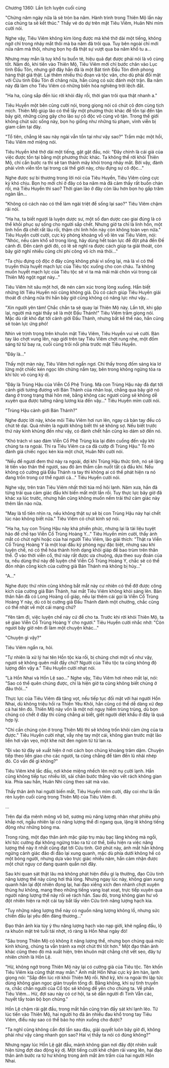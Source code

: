 




Chương 1360: Lần lịch luyện cuối cùng


"Chừng năm ngày nữa là sẽ tròn ba năm. Hành trình trong Thiên Mộ lần này của chúng ta sẽ kết thúc." Thấy vẻ do dự trên mặt Tiêu Viêm, Huân Nhi mỉm cười nói.

Nghe vậy, Tiêu Viêm không kìm lòng được mà khẽ thở dài một tiếng, không ngờ chỉ trong nháy mắt thôi mà ba năm đã trôi qua. Tuy bên ngoài chỉ mới nửa năm mà thôi, nhưng bọn họ đã thật sự vượt qua ba năm khổ tu a…

Nhưng may mắn là tuy khổ tu buồn tẻ, hiệu quả đạt được phải nói là vô cùng tốt. Năm đó, khi tiến vào Thiên Mộ, Tiêu Viêm mới chỉ bước chân vào Lục tinh Đấu Tôn, nhưng giờ đây hắn đã là một Bát tinh Đấu Tôn đỉnh phong hàng thật giá thật. Lại thêm nhiều thủ đoạn và tộc văn, cho dù phải đối mặt với Cửu tinh Đấu Tôn đi chăng nữa, hắn cũng có sức đánh một trận. Ba năm này đã làm cho Tiêu Viêm có những biến hóa nghiêng trời lệch đất.

"Ha ha, cũng sắp đến lúc rời khỏi đây rồi, thời gian trôi qua thật nhanh a."

Tiêu Huyền một bên cũng cười nói, trong giọng nói có chút cô đơn cùng tịch mịch. Thiên Mộ giúp lão có thể lấy một phương thức khác để tồn tại đến tận bây giờ, những cũng gây cho lão sự cô độc vô cùng vô tận. Trong thế giới không chút sức sống này, bọn họ giống như những tù phạm, vĩnh viễn bị giam cầm tại đây.

"Tổ tiên, chẳng lẽ sau này ngài vẫn tồn tại như vậy sao?" Trầm mặc một hồi, Tiêu Viêm mở miệng nói.

Tiêu Huyền khẽ thở dài một tiếng, gật gật đầu, nói: "Đây chính là cái giá của việc được tồn tại bằng một phương thức khác. Ta không thể rời khỏi Thiên Mộ, chỉ cần bước ra thì sẽ tan thành mây khói trong nháy mắt. Bởi vậy, đành phải vĩnh viễn tồn tại trong cái thế giới này, chịu đựng sự cô độc…"

Nghe được sự bi thương trong lời nói của Tiêu Huyền, Tiêu Viêm cũng cực kỳ khó chịu. Bọn họ mới chỉ ở đây có ba năm mà đã cảm thấy rất buồn chán rồi, mà Tiêu Huyền thì sao? Thời gian lão ở đây còn lâu hơn bọn họ gấp trăm ngàn lần…

"Không có cách nào có thể làm ngài triệt để sống lại sao?" Tiêu Viêm chậm rãi nói.

"Ha ha, ta biết ngươi là luyện dược sư, một số đan dược cao giai đúng là có thể khôi phục sự sống cho người sắp chết. Nhưng giờ ta chỉ là linh hồn, một linh hồn đã chết rất lâu rồi, thậm chí linh hồn này còn không toàn vẹn nữa." Tiêu Huyền cười cười, cực kỳ phóng khoáng vỗ vỗ lên vai Tiêu Viêm, nói: "Nhóc, nếu cảm khổ sở trong lòng, hãy dùng hết toàn lực để đột phá đến Đế cảnh đi. Đến cảnh giới đó, có lẽ sẽ nghĩ ra được cách giúp ta giải thoát, còn bây giờ nghĩ nhiều cũng chỉ phí công vô ích mà thôi…"

"Ta chịu đựng cô độc ở đây cũng không phải vì sống lại, mà là vì có thể truyền thừa huyết mạch lực của Tiêu tộc xuống cho con cháu. Ta không muốn huyết mạch lực của Tiêu tộc sẽ vì ta mà mãi mãi chôn vùi trong cái Thiên Mộ ngột ngạt này…"

Tiêu Viêm hít sâu một hơi, đè nén cảm xúc trong lòng xuống. Hắn biết những lời Tiêu Huyền nói cũng không giả. Dù có cách giúp Tiêu Huyền giải thoát đi chăng nữa thì hắn bây giờ cũng không có năng lực như vậy…

"Xin người yên tâm! Chắc chắn ta sẽ quay lại Thiên Mộ này. Lần tới, khi gặp lại, người mà ngài thấy sẽ là một Đấu Thánh!" Tiêu Viêm trầm giọng nói. Mặc dù rất khó đạt tới cảnh giới Đấu Thánh, nhưng bất kể thế nào, hắn cũng sẽ toàn lực ứng phó!

Nhìn vẻ trịnh trọng trên khuôn mặt Tiêu Viêm, Tiêu Huyền vui vẻ cười. Bàn tay lão chợt vung lên, nạp giới trên tay Tiêu Viêm chợt rung nhẹ, một đốm sáng từ từ bay ra, cuối cùng trôi nổi phía trước mặt Tiêu Huyền.

"Đây là…"

Thấy một màn này, Tiêu Viêm hơi ngẩn ngơ. Chỉ thấy trong đốm sáng kia lơ lửng một chiếc kén ngọc lớn chừng nắm tay, bên trong không ngừng tỏa ra khí tức vô cùng kỳ dị.

"Đây là Trùng Hậu của Viễn Cổ Phệ Trùng. Mà con Trùng Hậu này đã đạt tới cảnh giới tương đương với Bán Thánh của nhân loại, chẳng qua bây giờ nó đang ở trong trạng thái hôn mê, bằng không các ngươi cũng sẽ không dễ xuyên qua được tường năng lương kia đến vậy…" Tiêu Huyền mỉm cười nói.

"Trùng Hậu cảnh giới Bán Thánh?"

Nghe được lời này, khóe môi Tiêu Viêm hơi run lên, ngay cả bàn tay đều có chút tê dại. Quả nhiên là người không biết thì sẽ không sợ. Nếu biết trước thứ này kinh khủng đến như vậy, có đánh chết hắn cũng ko dám sờ đến nó.

"Khó trách vì sao đám Viễn Cổ Phệ Trùng kia lại điên cuồng đến vậy khi chúng ta ra ngoài. Thì ra Tiêu Viêm ca ca đã cướp đi Trùng Hậu." Tò mò đánh giá chiếc ngọc kén kia một chút, Huân Nhi cười nói.

"Nếu để ngươi đem thứ này ra ngoài, đợi khi Trùng Hậu thức tỉnh, nó sẽ lặng lẽ tiến vào thân thể ngươi, sau đó âm thầm cắn nuốt tất cả đấu khí. Nếu không có cường giả Đấu Thánh ra tay thì không ai có thể phát hiện ra nó đang trốn trong cơ thể ngươi cả…" Tiêu Huyền cười nói.

Nghe vậy, trên trán Tiêu Viêm nhất thời túa mồ hôi lạnh. Năm xưa, hắn đã từng trải qua cảm giác đấu khí biến mất một lần rồi. Tuy thực lực bây giờ đã khác xa lúc trước, nhưng hắn cũng không muốn nếm trải thứ cảm giác này thêm lần nào nữa.

"May là tổ tiên nhìn ra, nếu không thật sự sẽ bị con Trùng Hậu này hại chết lúc nào không biết nữa." Tiêu Viêm có chút kinh sợ nói.

"Ha ha, tuy con Trùng Hậu này khá phiền phức, nhưng lại là tài liệu tuyệt hảo để chế tạo Viễn Cổ Trùng Hoàng Y…" Tiêu Huyền mỉm cười, thấy ánh mắt có chút nghi hoặc của hai người Tiêu Viêm, lão giải thích: "Thật ra Viễn Cổ Trùng Hoàng Y là một loại đấu kỹ phòng ngự đặc biệt, nhưng sau khi luyện chế, nó có thể hóa thành hình dạng khôi giáp để bao trùm trên thân thể. Ở vào thời viễn cổ, thứ này rất được ưa chuộng, dựa theo suy đoán của ta, nếu dùng thứ này để luyện chế Viễn Cổ Trùng Hoàng Y, chắc sẽ có thể đón nhận công kích của cường giả Bán Thánh mà không bị hủy…"

"A…"

Nghe được thứ nhìn cũng không bắt mắt này cư nhiên có thể đỡ được công kích của cường giả Bán Thánh, hai mắt Tiêu Viêm không khỏi sáng lên. Bản thân hắn đã có Long Hoàng cổ giáp, nếu lại thêm cái gọi là Viễn Cổ Trùng Hoàng Y này, dù có bị cường giả Đấu Thánh đánh một chưởng, chắc cũng có thể nhặt về một cái mạng chứ?

"Yên tâm đi, việc luyện chế này cứ để cho ta. Trước khi rời khỏi Thiên Mộ, ta sẽ giao Viễn Cổ Trùng Hoàng Y cho ngươi." Tiêu Huyền cười nhắc nhở: "Còn ngươi bây giờ nên đi làm một chuyện khác…"

"Chuyện gì vậy?"

Tiêu Viêm ngẩn ra, hỏi.

"Tự nhiên là xử lý hai tên Hồn tộc kia rồi, bị chúng chơi một vố như vậy, ngươi sẽ không quên mất đấy chứ? Người của Tiêu tộc ta cũng không độ lượng đến vậy a." Tiêu Huyền cười nhạt nói.

"Là Hồn Nhai và Hồn Lệ sao…" Nghe vậy, Tiêu Viêm hơi nheo mắt lại, nói: "Sao có thể quên chúng được, chỉ là hiện giờ ta cũng không biết chúng ở đâu thôi…"

Thực lực của Tiêu Viêm đã tăng vọt, nếu tiếp tục đối mặt với hai người Hồn Nhai, dù không triệu hồi ra Thiên Yêu Khôi, hắn cũng có thể dễ dàng xử đẹp cả hai tên đó. Thiên Mộ này vốn là một nơi nguy hiểm trùng trùng, dù bọn chúng có chết ở đây thì cũng chẳng ai biết, giết người diệt khẩu ở đây là quá hợp lý.

"Chỉ cần chúng còn ở trong Thiên Mộ thì sẽ không trốn khỏi cảm ứng của ta được." Tiêu Huyền cười nhạt, vẫy nhẹ tay một cái, không gian trước mặt lão liền hơi vặn vẹo, một khe nứt đen ngòm từ từ lan ra.

"Đi vào từ đây sẽ xuất hiện ở nơi cách bọn chúng khoảng trăm dặm. Chuyện tiếp theo liền giao cho các ngươi, ta cũng chẳng để tâm đến lũ nhãi nhép đó. Có vấn đề gì không?"

Tiêu Viêm khẽ lắc đầu, nơi khóe miệng nhếch lên một nụ cười lạnh. Hắn cũng không tiếp tục nhiều lời, sải chân bước thẳng vào vết rách không gian kia. Phía sau hắn, Huân Nhi cũng theo sát mà vào.

Thấy thân ảnh hai người biến mất, Tiêu Huyền mỉm cười, đây coi như là lần rèn luyện cuối cùng trong Thiên Mộ của Tiêu Viêm đi.

…

Trên đại địa mênh mông vô bờ, sương mù năng lượng nhàn nhạt phiêu phù khắp nơi, ngẫu nhiên lại có năng lượng thể đi ngang qua, lặng lẽ không tiếng động như những bóng ma.

Trong rừng, một đạo thân ảnh mặc giáp trụ màu bạc lăng không mà ngồi, khí tức cường đại không ngừng trào ra từ cơ thể, biểu hiện ra việc năng lượng thể này ít nhất cũng đạt tới Cửu tinh. Giờ phút này, ánh mắt hắn không ngừng cảnh giác đảo đi đảo lại xung quanh, mặc dù phía dưới không hề có một bóng người, nhưng dựa vào trực giác nhiều năm, hắn cảm nhận được một chút nguy cơ đang quanh quẩn nơi đây.

Sau khi quan sát thật lâu mà không phát hiện điều gì lạ thường, đạo Cửu tinh năng lượng thể này cũng hơi thả lỏng. Nhưng ngay lúc này, không gian xung quanh hắn lại đột nhiên đọng lại, hai đạo xiềng xích đen nhánh chợt xuyên thủng hư không, mang theo những tiếng vang loạt xoạt, trực tiếp xuyên qua người năng lượng thể này rồi xé rách hắn. Sau đó, trong không gian hư vô đột nhiên hiện ra một cái tay bắt lấy viên Cửu tinh năng lượng hạch kia.

"Tuy những năng lượng thể này có nguồn năng lượng không lồ, nhưng sức chiến đấu lại yếu đến đáng thương…"

Đạo thân ảnh kia tùy ý thu năng lượng hạch vào nạp giới, khẽ ngẩng đầu, lộ ra khuôn mặt trẻ tuổi tái nhợt, rõ ràng là Hồn Nhai ngày đó!

"Sâu trong Thiên Mộ có không ít năng lượng thể, nhưng bọn chúng quá mức kinh khủng, chúng ta vẫn tránh xa một chút thì tốt hơn." Một đạo thân ảnh khác cũng theo đó mà xuất hiện, trên khuôn mặt chằng chịt vết sẹo, đây tự nhiên chính là Hồn Lệ.

"Hừ, không ngờ trong Thiên Mộ này lại có cường giả của Tiêu tộc. Tên khốn Tiêu Viêm kia cũng thật may mắn." Ánh mắt Hồn Nhai cực kỳ âm hàn, lạnh giọng nói: "Sắp đến lúc rời khỏi Thiên Mộ rồi. Nhớ kỹ, khi ra ngoài thì lập tức dùng không gian ngọc giản truyền tống đi. Bằng không, khi sự tình truyền ra, chắc chắn người của Cổ tộc sẽ không để yên cho chúng ta. Về phần Tiêu Viêm… Hừ, đợi sau này có cơ hội, ta sẽ dẫn người đi Tinh Vẫn các, huyết tẩy toàn bộ bọn chúng."

Hồn Lệ chậm rãi gật đầu, trong mắt hắn cũng tràn đầy sát khí lạnh lẽo. Từ lúc tiến vào Thiên Mộ, hai người họ đã ăn nhiều đau khổ trong tay Tiêu Viêm, điều này sao có thể bảo họ nhịn xuống cho được?

"Ta nghĩ cũng không cần đợi lần sau đâu, giải quyết luôn bây giờ đi, không phải như vậy càng nhanh gọn sao? Hai vị thấy ta nói có đúng không?"

Nhưng ngay lúc Hồn Lệ gật đầu, mảnh không gian nơi đây đột nhiên xuất hiện từng đợt dao động kỳ dị. Một tiếng cười khẽ chậm rãi vang lên, hai đạo thân ảnh bước ra từ hư không trong ánh mắt âm trầm của hai người Hồn Nhai.




